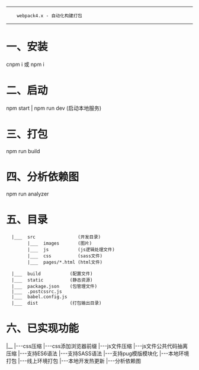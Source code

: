 ------------------------------------------
        webpack4.x - 自动化构建打包 
------------------------------------------

# 一、安装

  cnpm i 或 npm i


# 二、启动

  npm start | npm run dev (启动本地服务)


# 三、打包
  
  npm run build 

# 四、分析依赖图

  npm run analyzer

# 五、目录

      |___  src                (开发目录)
            |___  images       (图片)
            |___  js           (js逻辑处理文件)
            |___  css          (sass文件)
            |___  pages/*.html (html文件)

      |___  build           (配置文件)
      |___  static          (静态资源)
      |___  package.json    (包管理文件)
      |___  .postcssrc.js   
      |___  babel.config.js
      |___  dist            (打包输出目录)


# 六、已实现功能
  |__
    |---css压缩
    |---css添加浏览器前缀
    |---js文件压缩
    |---js文件公共代码抽离压缩
    |---支持ES6语法
    |---支持SASS语法
    |---支持pug模版模块化
    |---本地环境打包
    |---线上环境打包
    |---本地开发热更新
    |---分析依赖图

